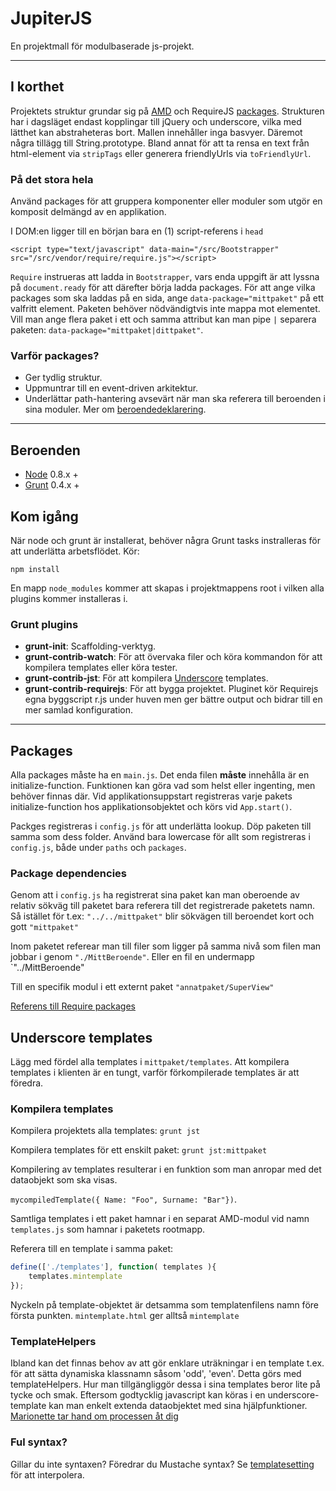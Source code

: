 # JupiterJS

En projektmall för modulbaserade js-projekt.

---

## I korthet
Projektets struktur grundar sig på [AMD](http://requirejs.org/docs/whyamd.html) och RequireJS [packages](http://requirejs.org/docs/api.html#packages). Strukturen har i dagsläget endast kopplingar till jQuery och underscore, vilka med lätthet kan abstraheteras bort. Mallen innehåller inga basvyer. Däremot några tillägg till String.prototype. Bland annat för att ta rensa en text från html-element via `stripTags` eller generera friendlyUrls via `toFriendlyUrl`.

### På det stora hela
Använd packages för att gruppera komponenter eller moduler som utgör en komposit delmängd av en applikation.

I DOM:en ligger till en början bara en (1) script-referens i `head`

`<script type="text/javascript" data-main="/src/Bootstrapper" src="/src/vendor/require/require.js"></script>`

`Require` instrueras att ladda in `Bootstrapper`, vars enda uppgift är att lyssna på `document.ready` för att därefter börja ladda packages. För att ange vilka packages som ska laddas på en sida, ange `data-package="mittpaket"` på ett valfritt element. Paketen behöver nödvändigtvis inte mappa mot elementet. Vill man ange flera paket i ett och samma attribut kan man pipe `|` separera paketen: `data-package="mittpaket|dittpaket"`.

### Varför packages?
- Ger tydlig struktur.
- Uppmuntrar till en event-driven arkitektur.
- Underlättar path-hantering avsevärt när man ska referera till beroenden i sina moduler. Mer om [beroendedeklarering](#package-dependencies).

---

## Beroenden
- [Node](http://nodejs.org/) 0.8.x +
- [Grunt](http://gruntjs.com/) 0.4.x +

## Kom igång
När node och grunt är installerat, behöver några Grunt tasks instralleras för att underlätta arbetsflödet. Kör:

```$
npm install
```

En mapp `node_modules` kommer att skapas i projektmappens root i vilken alla plugins kommer installeras i.

### Grunt plugins
- **grunt-init**: Scaffolding-verktyg.
- **grunt-contrib-watch**: För att övervaka filer och köra kommandon för att kompilera templates eller köra tester.
- **grunt-contrib-jst**: För att kompilera [Underscore](underscorejs.org) templates.
- **grunt-contrib-requirejs**: För att bygga projektet. Pluginet kör Requirejs egna byggscript r.js under huven men ger bättre output och bidrar till en mer samlad konfiguration.

---

## Packages
Alla packages måste ha en `main.js`. Det enda filen **måste** innehålla är en initialize-function. Funktionen kan göra vad som helst eller ingenting, men behöver finnas där. Vid applikationsuppstart registreras varje pakets initialize-function hos applikationsobjektet och körs vid `App.start()`.

Packges registreras i `config.js` för att underlätta lookup. Döp paketen till samma som dess folder. Använd bara lowercase för allt som registreras i `config.js`, både under `paths` och `packages`.

### <a id="package-dependencies">Package dependencies</a>
Genom att i `config.js` ha registrerat sina paket kan man oberoende av relativ sökväg till paketet bara referera till det registrerade paketets namn. Så istället för t.ex:
`"../../mittpaket"` blir sökvägen till beroendet kort och gott `"mittpaket"`

Inom paketet referear man till filer som ligger på samma nivå som filen man jobbar i genom `"./MittBeroende"`. Eller en fil en undermapp `"../MittBeroende"

Till en specifik modul i ett externt paket `"annatpaket/SuperView"`

[Referens till Require packages](http://requirejs.org/docs/api.html#packages)

## <a id="underscore-templates">Underscore templates</a>
Lägg med fördel alla templates i `mittpaket/templates`. Att kompilera templates i klienten är en tungt, varför förkompilerade templates är att föredra.

### Kompilera templates
Kompilera projektets alla templates:
`grunt jst`

Kompilera templates för ett enskilt paket:
`grunt jst:mittpaket`

Kompilering av templates resulterar i en funktion som man anropar med det dataobjekt som ska visas.

`mycompiledTemplate({ Name: "Foo", Surname: "Bar"})`.

Samtliga templates i ett paket hamnar i en separat AMD-modul vid namn `templates.js` som hamnar i paketets rootmapp.

Referera till en template i samma paket:
```js
define(['./templates'], function( templates ){
    templates.mintemplate
});
```

Nyckeln på template-objektet är detsamma som templatenfilens namn före första punkten. `mintemplate.html` ger alltså `mintemplate`

### TemplateHelpers
Ibland kan det finnas behov av att gör enklare uträkningar i en template t.ex. för att sätta dynamiska klassnamn såsom 'odd', 'even'. Detta görs med templateHelpers. Hur man tillgängliggör dessa i sina templates beror lite på tycke och smak. Eftersom godtycklig javascript kan köras i en underscore-template kan man enkelt extenda dataobjektet med sina hjälpfunktioner. [Marionette tar hand om processen åt dig](https://github.com/marionettejs/backbone.marionette/blob/master/docs/marionette.view.md#viewtemplatehelpers)


### Ful syntax?
Gillar du inte syntaxen? Föredrar du Mustache syntax? Se [templatesetting](http://underscorejs.org/#template) för att interpolera.
